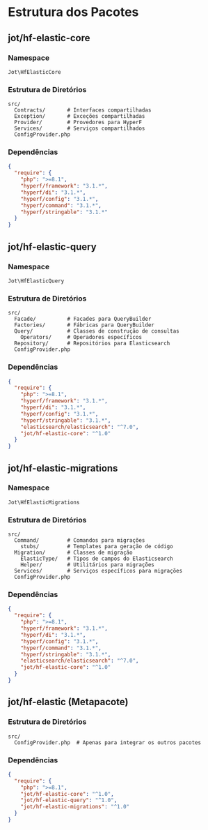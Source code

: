 # Estrutura dos Pacotes

## jot/hf-elastic-core

### Namespace
```
Jot\HfElasticCore
```

### Estrutura de Diretórios
```
src/
  Contracts/       # Interfaces compartilhadas
  Exception/       # Exceções compartilhadas
  Provider/        # Provedores para HyperF
  Services/        # Serviços compartilhados
  ConfigProvider.php
```

### Dependências
```json
{
  "require": {
    "php": ">=8.1",
    "hyperf/framework": "3.1.*",
    "hyperf/di": "3.1.*",
    "hyperf/config": "3.1.*",
    "hyperf/command": "3.1.*",
    "hyperf/stringable": "3.1.*"
  }
}
```

## jot/hf-elastic-query

### Namespace
```
Jot\HfElasticQuery
```

### Estrutura de Diretórios
```
src/
  Facade/          # Facades para QueryBuilder
  Factories/       # Fábricas para QueryBuilder
  Query/           # Classes de construção de consultas
    Operators/     # Operadores específicos
  Repository/      # Repositórios para Elasticsearch
  ConfigProvider.php
```

### Dependências
```json
{
  "require": {
    "php": ">=8.1",
    "hyperf/framework": "3.1.*",
    "hyperf/di": "3.1.*",
    "hyperf/config": "3.1.*",
    "hyperf/stringable": "3.1.*",
    "elasticsearch/elasticsearch": "^7.0",
    "jot/hf-elastic-core": "^1.0"
  }
}
```

## jot/hf-elastic-migrations

### Namespace
```
Jot\HfElasticMigrations
```

### Estrutura de Diretórios
```
src/
  Command/         # Comandos para migrações
    stubs/         # Templates para geração de código
  Migration/       # Classes de migração
    ElasticType/   # Tipos de campos do Elasticsearch
    Helper/        # Utilitários para migrações
  Services/        # Serviços específicos para migrações
  ConfigProvider.php
```

### Dependências
```json
{
  "require": {
    "php": ">=8.1",
    "hyperf/framework": "3.1.*",
    "hyperf/di": "3.1.*",
    "hyperf/config": "3.1.*",
    "hyperf/command": "3.1.*",
    "hyperf/stringable": "3.1.*",
    "elasticsearch/elasticsearch": "^7.0",
    "jot/hf-elastic-core": "^1.0"
  }
}
```

## jot/hf-elastic (Metapacote)

### Estrutura de Diretórios
```
src/
  ConfigProvider.php  # Apenas para integrar os outros pacotes
```

### Dependências
```json
{
  "require": {
    "php": ">=8.1",
    "jot/hf-elastic-core": "^1.0",
    "jot/hf-elastic-query": "^1.0",
    "jot/hf-elastic-migrations": "^1.0"
  }
}
```
